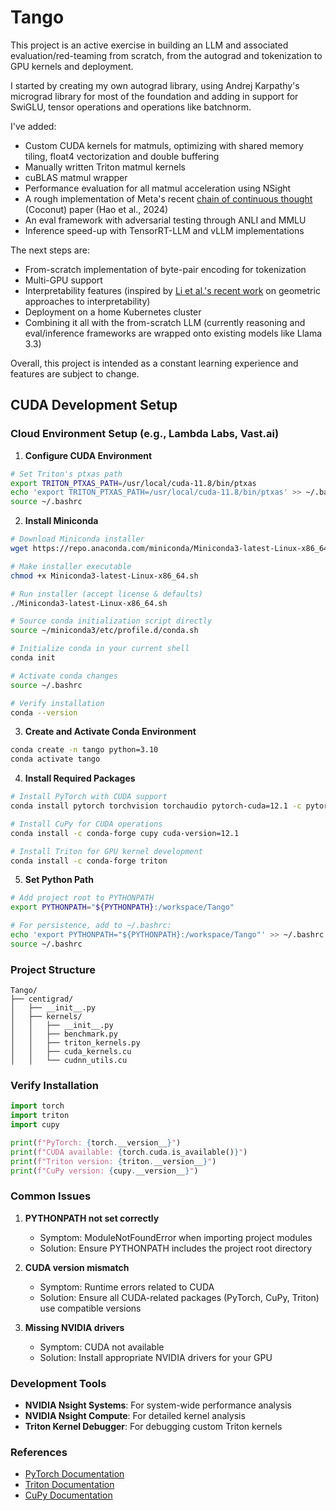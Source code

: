 # Tango

This project is an active exercise in building an LLM and associated evaluation/red-teaming from scratch, from the autograd and tokenization to GPU kernels and deployment. 

I started by creating my own autograd library, using Andrej Karpathy's micrograd library for most of the foundation and adding in support for SwiGLU, tensor operations and operations like batchnorm.

I've added:
- Custom CUDA kernels for matmuls, optimizing with shared memory tiling, float4 vectorization and double buffering
- Manually written Triton matmul kernels
- cuBLAS matmul wrapper
- Performance evaluation for all matmul acceleration using NSight
- A rough implementation of Meta's recent [chain of continuous thought]([url](https://arxiv.org/html/2412.06769)) (Coconut) paper (Hao et al., 2024)
- An eval framework with adversarial testing through ANLI and MMLU
- Inference speed-up with TensorRT-LLM and vLLM implementations

The next steps are:
- From-scratch implementation of byte-pair encoding for tokenization
- Multi-GPU support
- Interpretability features (inspired by [Li et al.'s recent work]([url](https://arxiv.org/abs/2410.19750)) on geometric approaches to interpretability)
- Deployment on a home Kubernetes cluster
- Combining it all with the from-scratch LLM (currently reasoning and eval/inference frameworks are wrapped onto existing models like Llama 3.3)

Overall, this project is intended as a constant learning experience and features are subject to change.

## CUDA Development Setup

### Cloud Environment Setup (e.g., Lambda Labs, Vast.ai)

1. **Configure CUDA Environment**
```bash
# Set Triton's ptxas path
export TRITON_PTXAS_PATH=/usr/local/cuda-11.8/bin/ptxas
echo 'export TRITON_PTXAS_PATH=/usr/local/cuda-11.8/bin/ptxas' >> ~/.bashrc
source ~/.bashrc
```

2. **Install Miniconda**
```bash
# Download Miniconda installer
wget https://repo.anaconda.com/miniconda/Miniconda3-latest-Linux-x86_64.sh

# Make installer executable
chmod +x Miniconda3-latest-Linux-x86_64.sh

# Run installer (accept license & defaults)
./Miniconda3-latest-Linux-x86_64.sh

# Source conda initialization script directly
source ~/miniconda3/etc/profile.d/conda.sh

# Initialize conda in your current shell
conda init

# Activate conda changes
source ~/.bashrc

# Verify installation
conda --version
```

3. **Create and Activate Conda Environment**
```bash
conda create -n tango python=3.10
conda activate tango
```

4. **Install Required Packages**
```bash
# Install PyTorch with CUDA support
conda install pytorch torchvision torchaudio pytorch-cuda=12.1 -c pytorch -c nvidia

# Install CuPy for CUDA operations
conda install -c conda-forge cupy cuda-version=12.1

# Install Triton for GPU kernel development
conda install -c conda-forge triton
```

5. **Set Python Path**
```bash
# Add project root to PYTHONPATH
export PYTHONPATH="${PYTHONPATH}:/workspace/Tango"

# For persistence, add to ~/.bashrc:
echo 'export PYTHONPATH="${PYTHONPATH}:/workspace/Tango"' >> ~/.bashrc
source ~/.bashrc
```

### Project Structure
```
Tango/
├── centigrad/
│   ├── __init__.py
│   ├── kernels/
│   │   ├── __init__.py
│   │   ├── benchmark.py
│   │   ├── triton_kernels.py
│   │   ├── cuda_kernels.cu
│   │   └── cudnn_utils.cu
```

### Verify Installation
```python
import torch
import triton
import cupy

print(f"PyTorch: {torch.__version__}")
print(f"CUDA available: {torch.cuda.is_available()}")
print(f"Triton version: {triton.__version__}")
print(f"CuPy version: {cupy.__version__}")
```

### Common Issues

1. **PYTHONPATH not set correctly**
   - Symptom: ModuleNotFoundError when importing project modules
   - Solution: Ensure PYTHONPATH includes the project root directory

2. **CUDA version mismatch**
   - Symptom: Runtime errors related to CUDA
   - Solution: Ensure all CUDA-related packages (PyTorch, CuPy, Triton) use compatible versions

3. **Missing NVIDIA drivers**
   - Symptom: CUDA not available
   - Solution: Install appropriate NVIDIA drivers for your GPU

### Development Tools

- **NVIDIA Nsight Systems**: For system-wide performance analysis
- **NVIDIA Nsight Compute**: For detailed kernel analysis
- **Triton Kernel Debugger**: For debugging custom Triton kernels

### References

- [PyTorch Documentation](https://pytorch.org/docs)
- [Triton Documentation](https://triton-lang.org/main/getting-started/installation.html)
- [CuPy Documentation](https://docs.cupy.dev/en/stable/install.html)